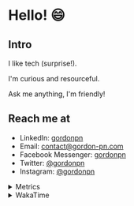 # Hello! 😄

## Intro

I like tech (surprise!).

I'm curious and resourceful.

Ask me anything, I'm friendly!

## Reach me at

- LinkedIn: [gordonpn](https://www.linkedin.com/in/gordonpn/)
- Email: [contact@gordon-pn.com](mailto:contact@gordon-pn.com)
- Facebook Messenger: [gordonpn](https://www.messenger.com/t/Gordonpn)
- Twitter: [@gordonpn](https://twitter.com/Gordonpn)
- Instagram: [@gordonpn](https://www.instagram.com/gordonpn/)

<details>
  <summary>Metrics</summary>

  <img align="center" src="https://github.com/gordonpn/gordonpn/blob/master/github-metrics.svg" alt="GitHub Metrics">

</details>

<details>
  <summary>WakaTime</summary>

  <!--START_SECTION:waka-->
📊 **This Week I Spent My Time On** 

```text
💬 Programming Languages: 
Java                     7 hrs 19 mins       ███████████████░░░░░░░░░░   60.75 % 
TypeScript               2 hrs 59 mins       ██████░░░░░░░░░░░░░░░░░░░   24.78 % 
Brazil Dependency Config 30 mins             █░░░░░░░░░░░░░░░░░░░░░░░░   04.21 % 
JSON                     16 mins             █░░░░░░░░░░░░░░░░░░░░░░░░   02.27 % 
Text                     15 mins             █░░░░░░░░░░░░░░░░░░░░░░░░   02.16 % 

🔥 Editors: 
Intellijidea             11 hrs 25 mins      ████████████████████████░   94.84 % 
VS Code                  37 mins             █░░░░░░░░░░░░░░░░░░░░░░░░   05.16 % 
```


 Last Updated on 20/04/2024 10:18:19 UTC
<!--END_SECTION:waka-->
</details>
